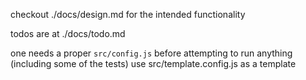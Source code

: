 checkout ./docs/design.md for the intended functionality  

todos are at ./docs/todo.md

one needs a proper `src/config.js` before attempting to run anything (including some of the tests)
use src/template.config.js as a template
